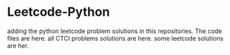 # Leetcode-Python
adding the python leetcode problem solutions in this repositories. 
The code files are here.
all CTCI problems solutions are here.
some leetcode solutions are her.











































































































































































































































































































































































































































































































































































































